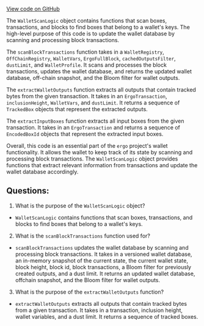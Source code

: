[View code on GitHub](https://github.com/ergoplatform/ergo/src/main/scala/org/ergoplatform/nodeView/wallet/WalletScanLogic.scala)

The `WalletScanLogic` object contains functions that scan boxes, transactions, and blocks to find boxes that belong to a wallet's keys. The high-level purpose of this code is to update the wallet database by scanning and processing block transactions. 

The `scanBlockTransactions` function takes in a `WalletRegistry`, `OffChainRegistry`, `WalletVars`, `ErgoFullBlock`, `cachedOutputsFilter`, `dustLimit`, and `WalletProfile`. It scans and processes the block transactions, updates the wallet database, and returns the updated wallet database, off-chain snapshot, and the Bloom filter for wallet outputs. 

The `extractWalletOutputs` function extracts all outputs that contain tracked bytes from the given transaction. It takes in an `ErgoTransaction`, `inclusionHeight`, `WalletVars`, and `dustLimit`. It returns a sequence of `TrackedBox` objects that represent the extracted outputs. 

The `extractInputBoxes` function extracts all input boxes from the given transaction. It takes in an `ErgoTransaction` and returns a sequence of `EncodedBoxId` objects that represent the extracted input boxes. 

Overall, this code is an essential part of the `ergo` project's wallet functionality. It allows the wallet to keep track of its state by scanning and processing block transactions. The `WalletScanLogic` object provides functions that extract relevant information from transactions and update the wallet database accordingly.
## Questions: 
 1. What is the purpose of the `WalletScanLogic` object?
- `WalletScanLogic` contains functions that scan boxes, transactions, and blocks to find boxes that belong to a wallet's keys.

2. What is the `scanBlockTransactions` function used for?
- `scanBlockTransactions` updates the wallet database by scanning and processing block transactions. It takes in a versioned wallet database, an in-memory snapshot of the current state, the current wallet state, block height, block id, block transactions, a Bloom filter for previously created outputs, and a dust limit. It returns an updated wallet database, offchain snapshot, and the Bloom filter for wallet outputs.

3. What is the purpose of the `extractWalletOutputs` function?
- `extractWalletOutputs` extracts all outputs that contain tracked bytes from a given transaction. It takes in a transaction, inclusion height, wallet variables, and a dust limit. It returns a sequence of tracked boxes.